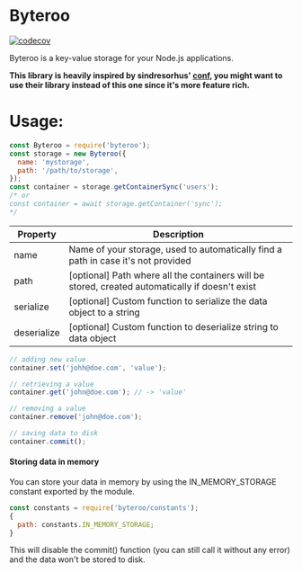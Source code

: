 # Byteroo

[![codecov](https://codecov.io/gh/JMax45/byteroo/branch/master/graph/badge.svg?token=ISW3Z8TOSJ)](https://codecov.io/gh/JMax45/byteroo)

Byteroo is a key-value storage for your Node.js applications.

**This library is heavily inspired by sindresorhus' [conf](https://github.com/sindresorhus/conf), you might want to use their library instead of this one since it's more feature rich.**

# Usage:

```js
const Byteroo = require('byteroo');
const storage = new Byteroo({
  name: 'mystorage',
  path: '/path/to/storage',
});
const container = storage.getContainerSync('users');
/* or
const container = await storage.getContainer('sync');
*/
```

| Property    | Description                                                                                     |
| ----------- | ----------------------------------------------------------------------------------------------- |
| name        | Name of your storage, used to automatically find a path in case it's not provided               |
| path        | [optional] Path where all the containers will be stored, created automatically if doesn't exist |
| serialize   | [optional] Custom function to serialize the data object to a string                             |
| deserialize | [optional] Custom function to deserialize string to data object                                 |

```js
// adding new value
container.set('johh@doe.com', 'value');

// retrieving a value
container.get('john@doe.com'); // -> 'value'

// removing a value
container.remove('john@doe.com');

// saving data to disk
container.commit();
```

#### Storing data in memory

You can store your data in memory by using the IN_MEMORY_STORAGE constant exported by the module.

```js
const constants = require('byteroo/constants');
{
  path: constants.IN_MEMORY_STORAGE;
}
```

This will disable the commit() function (you can still call it without any error) and the data won't be stored to disk.

